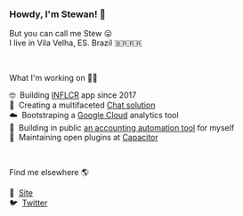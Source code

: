 ### Howdy, I'm Stewan! 👋

But you can call me Stew 😛 <br />
I live in Vila Velha, ES. Brazil 🇧🇷🇷🇷

&nbsp;

What I'm working on 👨‍💻

🤓 &nbsp;Building [INFLCR](https://inflcr.com) app since 2017   <br />
💬 &nbsp;Creating a multifaceted [Chat solution](https://chatness.app) <br />
☁️ &nbsp;Bootstraping a [Google Cloud](https://cloudpulso.com) analytics tool  <br />
💸 &nbsp;Building in public [an accounting automation tool](https://twitter.com/stewones/status/1463901635978084355) for myself  <br />
📱 &nbsp;Maintaining open plugins at [Capacitor](https://github.com/capacitor-community)  <br />


&nbsp;

Find me elsewhere 🌎

🚀 &nbsp;[Site](https://stewan.io)<br />
🐦 &nbsp;[Twitter](https://twitter.com/stewones)
